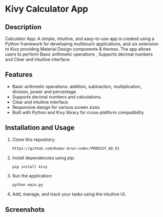# Kivy Calculator App

## Description

Calculator App: A simple, intuitive, and easy-to-use app is created using a Python framework for developing multitouch applications, and uix extension to Kivy providing Material Design components & themes. The app allows users to perform Basic arithmetic operations , Supports decimal numbers and Clear and intuitive interface.

## Features

- Basic arithmetic operations: addition, subtraction, multiplication, division, power and percentage.
- Supports decimal numbers and calculations.
- Clear and intuitive interface.
- Responsive design for various screen sizes
- Built with Python and Kivy library for cross-platform compatibility


## Installation and Usage

1. Clone this repository:

   ```bash
   https://github.com/Kumar-Arun-coder/PRODIGY_AD_01
   ```

2. Install dependencies using pip:

   ```bash
   pip install kivy 
   ```

3. Run the application:

   ```bash
   python main.py
   ```

4. Add, manage, and track your tasks using the intuitive UI.

## Screenshots



